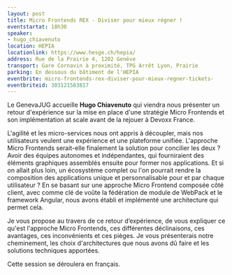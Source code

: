 ```yaml
---
layout: post
title: Micro Frontends REX - Diviser pour mieux régner !
eventstartat: 18h30
speaker:
- hugo_chiavenuto
location: HEPIA
locationlink: https://www.hesge.ch/hepia/
address: Rue de la Prairie 4, 1202 Genève
transport: Gare Cornavin à proximité, TPG Arrêt Lyon, Prairie
parking: En dessous du bâtiment de l'HEPIA
eventbrite: micro-frontends-rex-diviser-pour-mieux-regner-tickets-
eventbriteid: 303121583817
---
```



Le GenevaJUG accueille **Hugo Chiavenuto** qui viendra nous présenter un retour d'expérience sur la mise en place d'une stratégie Micro Frontends et son implémentation at scale avant de la rejouer à Devoxx France.

L'agilité et les micro-services nous ont appris à découpler, mais nos utilisateurs veulent une expérience et une plateforme unifiée. L'approche Micro Frontends serait-elle finalement la solution pour concilier les deux ? Avoir des équipes autonomes et indépendantes, qui fourniraient des éléments graphiques assemblés ensuite pour former nos applications. Et si on allait plus loin, un écosystème complet ou l'on pourrait rendre la composition des applications unique et personnalisable pour et par chaque utilisateur ? En se basant sur une approche Micro Frontend composée côté client, avec comme clé de voûte la fédération de module de WebPack et le framework Angular, nous avons établi et implémenté une architecture qui permet cela.

Je vous propose au travers de ce retour d’expérience, de vous expliquer ce qu'est l'approche Micro Frontends, ces différentes déclinaisons, ces avantages, ces inconvénients et ces pièges. Je vous présenterais notre cheminement, les choix d'architectures que nous avons dû faire et les solutions techniques apportées.

Cette session se déroulera en français.